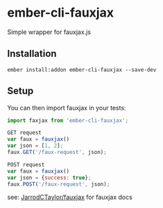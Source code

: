 # ember-cli-fauxjax
Simple wrapper for fauxjax.js

## Installation

```ember install:addon ember-cli-fauxjax --save-dev```

## Setup

You can then import fauxjax in your tests:

```javascript
import faxjax from 'ember-cli-fauxjax';
```
```javascript
GET request
var faux = fauxjax()
var json = [1, 2];
faux.GET('/faux-request', json);
```

```javascript
POST request
var faux = fauxjax()
var json = {success: true};
faux.POST('/faux-request', json);
```

see: [JarrodCTaylor/fauxjax](https://github.com/JarrodCTaylor/fauxjax) for fauxjax
docs
